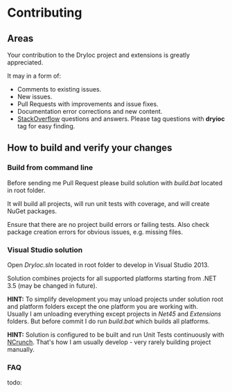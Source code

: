 # Contributing

## Areas

Your contribution to the DryIoc project and extensions is greatly appreciated.

It may in a form of:

- Comments to existing issues.
- New issues.
- Pull Requests with improvements and issue fixes.
- Documentation error corrections and new content.
- [StackOverflow](http://stackoverflow.com/questions/tagged/dryioc) questions and answers. Please tag questions with __dryioc__ tag for easy finding.

## How to build and verify your changes

### Build from command line

Before sending me Pull Request please build solution with _build.bat_ located in root folder.

It will build all projects, will run unit tests with coverage, and will create NuGet packages.

Ensure that there are no project build errors or failing tests. Also check package creation errors for obvious issues, e.g. missing files.

### Visual Studio solution

Open _DryIoc.sln_ located in root folder to develop in Visual Studio 2013. 

Solution combines projects for all supported platforms starting from .NET 3.5 (may be changed in future).

__HINT:__ To simplify development you may unload projects under solution root and platform folders except the one platform you are working with.  
Usually I am unloading everything except projects in _Net45_ and _Extensions_ folders. But before commit I do run _build.bat_ which builds all platforms.

__HINT:__ Solution is configured to be built and run Unit Tests continuously with [NCrunch](http://www.ncrunch.net/). That's how I am usually develop - very rarely building project manually.

### FAQ

todo:




